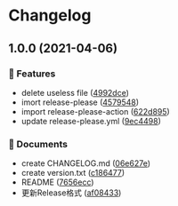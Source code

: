 # Changelog

## 1.0.0 (2021-04-06)


### 🚀 Features

* delete useless file ([4992dce](https://www.github.com/HongjianTang/release-test/commit/4992dce8a7bbaa9dc44d5132bb0ff14c362b37d0))
* imort release-please ([4579548](https://www.github.com/HongjianTang/release-test/commit/457954870ed7bb0716e17afe9c7e9eae1ecddb6e))
* import release-please-action ([622d895](https://www.github.com/HongjianTang/release-test/commit/622d8953277033b8779852b1bedf0a0e96baa84d))
* update release-please.yml ([9ec4498](https://www.github.com/HongjianTang/release-test/commit/9ec4498a3152b77fb1df1a3486076121337f89c7))


### 📄 Documents

* create CHANGELOG.md ([06e627e](https://www.github.com/HongjianTang/release-test/commit/06e627e24e5ee5f6f8379ebad73bef2fe315918d))
* create version.txt ([c186477](https://www.github.com/HongjianTang/release-test/commit/c186477783fe93fd0c20b6771258ea8b9edba707))
* README ([7656ecc](https://www.github.com/HongjianTang/release-test/commit/7656ecc24266e516d5dff6a1a5536d70150df57a))
* 更新Release格式 ([af08433](https://www.github.com/HongjianTang/release-test/commit/af08433fc78d5bc697239814771cab674fd367b9))
